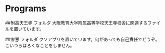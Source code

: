 # Programs

##附高天王寺 フォルダ
大阪教育大学附属高等学校天王寺校舎に関連するファイルを置いています。

##害悪 フォルダ
クソアプリを置いています。何があっても自己責任でどうぞ。こいつらはろくなことをしません。
